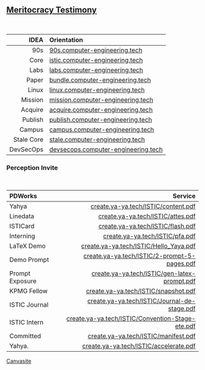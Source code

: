 ## [Meritocracy Testimony](https://www.meritocracy.com/)

<br>

| IDEA | Orientation |
|--------------:|:-----|
| 90s        | [90s.computer-engineering.tech](https://90s.computer-engineering.tech) |
| Core        | [istic.computer-engineering.tech](https://istic.computer-engineering.tech) |
| Labs         | [labs.computer-engineering.tech](https://labs.computer-engineering.tech) |
| Paper       | [bundle.computer-engineering.tech](https://bundle.computer-engineering.tech) |
| Linux        | [linux.computer-engineering.tech](https://linux.computer-engineering.tech) |
| Mission      | [mission.computer-engineering.tech](https://mission.computer-engineering.tech) |
| Acquire      | [acquire.computer-engineering.tech](https://acquire.computer-engineering.tech) |
| Publish      | [publish.computer-engineering.tech](https://publish.computer-engineering.tech) |
| Campus       | [campus.computer-engineering.tech](https://campus.computer-engineering.tech) |
| Stale Core         | [stale.computer-engineering.tech](https://stale.computer-engineering.tech) |
| DevSecOps    | [devsecops.computer-engineering.tech](https://devsecops.computer-engineering.tech) |

### Perception Invite

<br>

| PDWorks           | Service                                                                       |
|:-------------------------|---------------------------------------------------------------------------:|
| Yahya             | [create.ya-ya.tech/ISTIC/content.pdf](https://create.ya-ya.tech/ISTIC/content.pdf) |
| Linedata               | [create.ya-ya.tech/ISTIC/attes.pdf](https://create.ya-ya.tech/ISTIC/attes.pdf) |
| ISTICard               | [create.ya-ya.tech/ISTIC/flash.pdf](https://create.ya-ya.tech/ISTIC/flash.pdf) |
| Interning                | [create.ya-ya.tech/ISTIC/pfa.pdf](https://create.ya-ya.tech/ISTIC/pfa.pdf) |
| LaTeX Demo          | [create.ya-ya.tech/ISTIC/Hello_Yaya.pdf](https://create.ya-ya.tech/ISTIC/Hello_Yaya.pdf) |
| Demo Prompt    | [create.ya-ya.tech/ISTIC/2-prompt-5-pages.pdf](https://create.ya-ya.tech/ISTIC/2-prompt-5-pages.pdf) |
| Prompt Exposure    | [create.ya-ya.tech/ISTIC/gen-latex-prompt.pdf](https://create.ya-ya.tech/ISTIC/gen-latex-prompt.pdf) |
| KPMG Fellow           | [create.ya-ya.tech/ISTIC/snapshot.pdf](https://create.ya-ya.tech/ISTIC/snapshot.pdf) |
| ISTIC Journal   | [create.ya-ya.tech/ISTIC/Journal-de-stage.pdf](https://create.ya-ya.tech/ISTIC/Journal-de-stage.pdf) |
| ISTIC Intern| [create.ya-ya.tech/ISTIC/Convention-Stage-ete.pdf](https://create.ya-ya.tech/ISTIC/Convention-Stage-ete.pdf) |
| Committed           | [create.ya-ya.tech/ISTIC/manifest.pdf](https://create.ya-ya.tech/ISTIC/manifest.pdf) |
| Yahya.         | [create.ya-ya.tech/ISTIC/accelerate.pdf](https://create.ya-ya.tech/ISTIC/accelerate.pdf) |

[Canvasite](https://blablaitsme.my.canva.site/welcome-computer-engineering)
